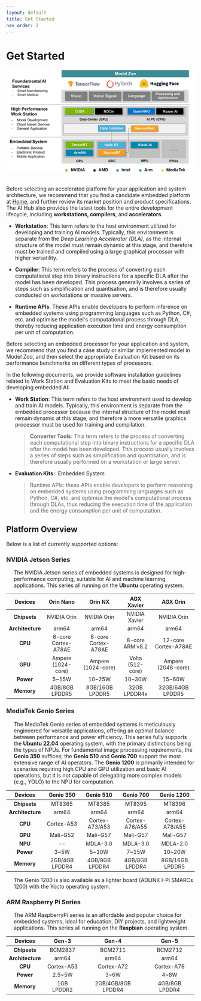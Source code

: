 ```yaml
---
layout: default
title: Get Started
nav_order: 2
---
```


# Get Started

<div align="center"><img src="../assets/images/software-support-metric.png" width="840"/></div>

<br>Before selecting an accelerated platform for your application and system architecture, we recommend that you find a candidate embedded platform at [Home](https://r300-ai.github.io/ITRI-AI-Hub/), and further review its market position and product specifications. The AI Hub also provides the latest tools for the entire development lifecycle, including **workstations, compilers**, and **accelerators**.

* **Workstation**: This term refers to the host environment utilized for developing and training AI models. Typically, this environment is separate from the *Deep Learning Accelerator (DLA)*, as the internal structure of the model must remain dynamic at this stage, and therefore must be trained and compiled using a large graphical processor with higher versatility.

* **Compiler**: This term refers to the process of converting each computational step into binary instructions for a specific DLA after the model has been developed. This process generally involves a series of steps such as simplification and quantisation, and is therefore usually conducted on workstations or massive servers.

* **Runtime APIs**: These APIs enable developers to perform inference on embedded systems using programming languages such as Python, C#, etc. and optimise the model's computational process through DLA, thereby reducing application execution time and energy consumption per unit of computation.


Before selecting an embedded processor for your application and system, we recommend that you find a case study or similar implemented model in Model Zoo, and then select the appropriate Evaluation Kit based on its performance benchmarks on different types of processors.

In the following documents, we provide software installation guidelines related to Work Station and Evaluation Kits to meet the basic needs of developing embedded AI:

* **Work Station**: This term refers to the host environment used to develop and train AI models. Typically, this environment is separate from the embedded processor because the internal structure of the model must remain dynamic at this stage, and therefore a more versatile graphics processor must be used for training and compilation.
    > **Converter Tools**: This term refers to the process of converting each computational step into binary instructions for a specific DLA after the model has been developed. This process usually involves a series of steps such as simplification and quantisation, and is therefore usually performed on a workstation or large server.

* **Evaluation Kits:**: Embedded System
    > Runtime APIs: these APIs enable developers to perform reasoning on embedded systems using programming languages such as Python, C#, etc. and optimise the model's computational process through DLAs, thus reducing the execution time of the application and the energy consumption per unit of computation.
  
## **Platform Overview**

Below is a list of currently supported options:

### NVIDIA Jetson Series

<div style="margin-left: 20px;">
<p>The NVIDIA Jetson series of embedded systems is designed for high-performance computing, suitable for AI and machine learning applications. This series all running on the <strong>Ubuntu</strong> operating system.</p>
</div>

|  Devices     | Orin Nano     | Orin NX          | AGX Xavier        | AGX Orin          |
|:------------:|:-------------:|:----------------:|:-----------------:|:-----------------:|
| **Chipsets**     | NVIDIA Orin         | NVIDIA Orin         | NVIDIA Xavier     | NVIDIA Orin          |
| **Architecture** | arm64               | arm64               | arm64             | arm64                |
| **CPU**          | 6-core Cortex-A78AE | 8-core Cortex-A78AE | 8-core ARM v8.2   | 12-core Cortex-A78AE |
| **GPU**          | Ampere (1024-core)  | Ampere (1024-core)  | Volta (512-core)  | Ampere (2048-core)   |
| **Power**        | 5~15W               | 10~25W              | 10~30W            | 15~60W               |
| **Memory**       | 4GB/8GB LPDDR5      | 8GB/16GB LPDDR5     | 32GB LPDDR4x      | 32GB/64GB LPDDR5     |
 
### MediaTek Genio Series

<div style="margin-left: 20px;">
<p>The MediaTek Genio series of embedded systems is meticulously engineered for versatile applications, offering an optimal balance between performance and power efficiency. This series fully supports the <strong>Ubuntu 22.04</strong> operating system, with the primary distinctions being the types of NPUs. For fundamental image processing requirements, the <strong>Genio 350</strong> suffices; the <strong>Genio 510</strong> and <strong>Genio 700</strong> support the most extensive range of AI operators. The <strong>Genio 1200</strong> is primarily intended for scenarios requiring high CPU and GPU utilization and basic AI operations, but it is not capable of delegating more complex models (e.g., YOLO) to the NPU for computation.</p>
</div>

|  Devices     | Genio 350    | Genio 510     | Genio 700     | Genio 1200     |
| :----------: |:------------:|:-------------:|:-------------:|:--------------:|
| **Chipsets** |  MT8365      |  MT8385       |   MT8395      |   MT8396       |
| **Architecture** | arm64    | arm64         | arm64         | arm64          |
| **CPU**      | Cortex-A53   | Cortex-A73/A53 | Cortex-A76/A55 | Cortex-A78/A55 |
| **GPU**      | Mali-G52     | Mali-G57      | Mali-G57      | Mali-G57       |
| **NPU**      |      --      | MDLA-3.0      | MDLA-3.0      | MDLA-2.0       |
| **Power**    | 3~5W         | 5~10W         | 7~15W         | 10~20W         |
| **Memory**   | 2GB/4GB LPDDR4 | 4GB/8GB LPDDR4 | 4GB/8GB LPDDR4 | 8GB/16GB LPDDR5 |

<div style="margin-left: 20px;">
<p>The Genio 1200 is also available as a lighter board (ADLINK I-Pi SMARCs 1200) with the Yocto operating system.</p>
</div>

### ARM Raspberry Pi Series

<div style="margin-left: 20px;">
<p>The ARM RaspberryPi series is an affordable and popular choice for embedded systems, ideal for education, DIY projects, and lightweight applications. This series all running on the <strong>Raspbian</strong> operating system.</p>
</div>

|  Devices   | Gen-3        | Gen-4        | Gen-5         |
|:----------:|:------------:|:------------:|:-------------:|
| **Chipsets**     | BCM2837      | BCM2711      | BCM2712       |
| **Architecture** | arm64        | arm64        | arm64         |
| **CPU**          | Cortex-A53   | Cortex-A72   | Cortex-A76    |
| **Power**        | 2.5~5W       | 3~6W         | 4~8W          |
| **Memory**       | 1GB LPDDR2  | 2GB/4GB/8GB LPDDR4 | 4GB/8GB LPDDR4 |
